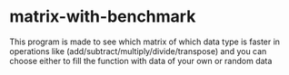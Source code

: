 # matrix-with-benchmark
This program is made to see which matrix of which data type is faster in operations like (add/subtract/multiply/divide/transpose) and you can choose either to fill the function with data of your own or random data

